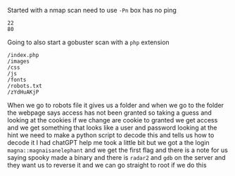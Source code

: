 Started with a nmap scan need to use `-Pn` box has no ping
```
22
80
```
Going to also start a gobuster scan with a `php` extension
```
/index.php
/images
/css
/js
/fonts
/robots.txt
/zYdHuAKjP
```
When we go to robots file it gives us a folder and when we go to the folder the webpage says access has not been granted so taking a guess and looking at the cookies if we change are cookie to granted we get access and we get something that looks like a user and password looking at the hint we need to make a python script to decode this and tells us how to decode it I had chatGPT help me took a little bit but we got a the login `magna::magnaisanelephant` and we get the first flag and there is a note for us saying spooky made a binary and there is `radar2` and `gdb` on the server and they want us to reverse it and we can go straight to root if we do this 